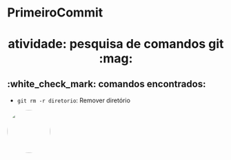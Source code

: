 # PrimeiroCommit
<h1 align="center">atividade: pesquisa de comandos git :mag: </h1>

<h2> :white_check_mark: comandos encontrados:</h2>

- `git rm -r diretorio`: Remover diretório
<img style="border-radius: 50%" src="https://img.quizur.com/f/img63268c40ee0ea9.36930120.jpg?lastEdited=1663470672" width= "100px" alt=""/>
